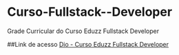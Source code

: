 # Curso-Fullstack--Developer
Grade Curricular do Curso Eduzz Fullstack Developer

##Link de acesso
[Dio - Curso Eduzz Fullstack Developer](https://web.dio.me/track/eduzz-fullstack-developer-3?tab=path)
